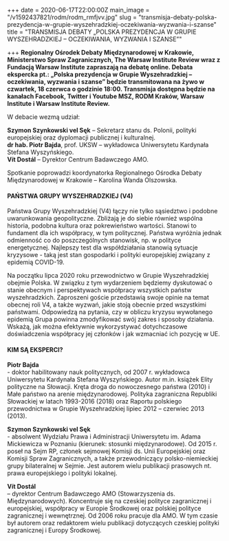 +++
date = 2020-06-17T22:00:00Z
main_image = "/v1592437821/rodm/rodm_rmfjvv.jpg"
slug = "transmisja-debaty-polska-prezydencja-w-grupie-wyszehradzkiej-oczekiwania-wyzwania-i-szanse"
title = "TRANSMISJA DEBATY „POLSKA PREZYDENCJA W GRUPIE WYSZEHRADZKIEJ – OCZEKIWANIA, WYZWANIA I SZANSE”"

+++
**Regionalny Ośrodek Debaty Międzynarodowej w Krakowie, Ministerstwo Spraw Zagranicznych, The Warsaw Institute Review wraz z Fundacją Warsaw Institute zapraszają na debatę online. Debata ekspercka pt.: „Polska prezydencja w Grupie Wyszehradzkiej – oczekiwania, wyzwania i szanse” będzie transmitowana na żywo w czwartek, 18 czerwca o godzinie 18:00. Transmisja dostępna będzie na kanałach Facebook, Twitter i Youtube MSZ, RODM Kraków, Warsaw Institute i Warsaw Institute Review.**

W debacie wezmą udział:

**Szymon Szynkowski vel Sęk** – Sekretarz stanu ds. Polonii, polityki europejskiej oraz dyplomacji publicznej i kulturalnej.  
**dr hab. Piotr Bajda**, prof. UKSW – wykładowca Uniwersytetu Kardynała Stefana Wyszyńskiego.  
**Vít Dostál** – Dyrektor Centrum Badawczego AMO.

Spotkanie poprowadzi koordynatorka Regionalnego Ośrodka Debaty Międzynarodowej w Krakowie – Karolina Wanda Olszowska.

#### PAŃSTWA GRUPY WYSZEHRADZKIEJ (V4)

Państwa Grupy Wyszehradzkiej (V4) łączy nie tylko sąsiedztwo i podobne uwarunkowania geopolityczne. Zbliżają je do siebie również wspólna historia, podobna kultura oraz pokrewieństwo wartości. Stanowi to fundament dla ich współpracy, w tym politycznej. Państwa wyróżnia jednak odmienność co do poszczególnych stanowisk, np. w polityce energetycznej. Najlepszy test dla współdziałania stanowią sytuacje kryzysowe - taką jest stan gospodarki i polityki europejskiej związany z epidemią COVID-19.

Na początku lipca 2020 roku przewodnictwo w Grupie Wyszehradzkiej obejmie Polska. W związku z tym wydarzeniem będziemy dyskutować o stanie obecnym i perspektywach współpracy wszystkich państw wyszehradzkich. Zaproszeni goście przedstawią swoje opinie na temat obecnej roli V4, a także wyzwań, jakie stoją obecnie przed wszystkimi państwami. Odpowiedzą na pytania, czy w obliczu kryzysu wywołanego epidemią Grupa powinna zmodyfikować swój zakres i sposoby działania. Wskażą, jak można efektywnie wykorzystywać dotychczasowe doświadczenia współpracy jej członków i jak wzmacniać ich pozycję w UE.

#### KIM SĄ EKSPERCI?

**Piotr Bajda**  
\- doktor habilitowany nauk politycznych, od 2007 r. wykładowca Uniwersytetu Kardynała Stefana Wyszyńskiego. Autor m.in. książek Elity polityczne na Słowacji. Kręta droga do nowoczesnego państwa (2010) i Małe państwo na arenie międzynarodowej. Polityka zagraniczna Republiki Słowackiej w latach 1993-2016 (2018) oraz Raportu polskiego przewodnictwa w Grupie Wyszehradzkiej lipiec 2012 – czerwiec 2013 (2013).

**Szymon Szynkowski vel Sęk**  
\- absolwent Wydziału Prawa i Administracji Uniwersytetu im. Adama Mickiewicza w Poznaniu (kierunek: stosunki międzynarodowe). Od 2015 r. poseł na Sejm RP, członek sejmowej Komisji ds. Unii Europejskiej oraz Komisji Spraw Zagranicznych, a także przewodniczący polsko-niemieckiej grupy bilateralnej w Sejmie. Jest autorem wielu publikacji prasowych nt. prawa europejskiego i polityki lokalnej.

**Vít Dostál**  
– dyrektor Centrum Badawczego AMO (Stowarzyszenia ds. Międzynarodowych). Koncentruje się na czeskiej polityce zagranicznej i europejskiej, współpracy w Europie Środkowej oraz polskiej polityce zagranicznej i wewnętrznej. Od 2006 roku pracuje dla AMO. W tym czasie był autorem oraz redaktorem wielu publikacji dotyczących czeskiej polityki zagranicznej i Europy Środkowej.